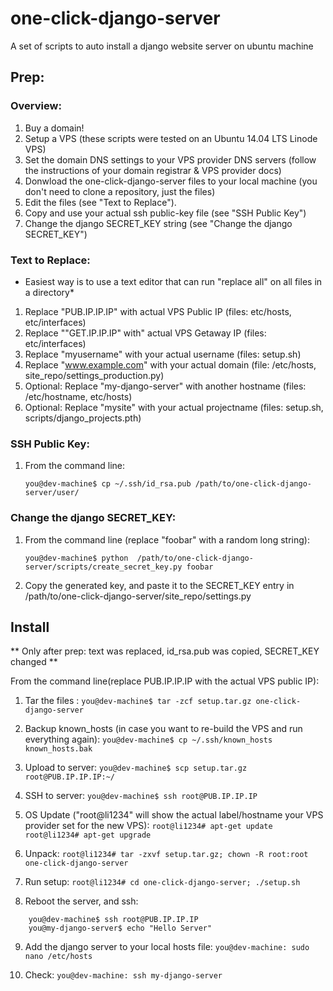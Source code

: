 # one-click-django-server
A set of scripts to auto install a django website server on ubuntu machine



## Prep:

### Overview:
1. Buy a domain!
2. Setup a VPS (these scripts were tested on an Ubuntu 14.04 LTS Linode VPS)
3. Set the domain DNS settings to your VPS provider DNS servers (follow the instructions of your domain registrar & VPS provider docs)
4. Donwload the one-click-django-server files to your local machine (you don't need to clone a repository, just the files)
5. Edit the files (see "Text to Replace"). 
6. Copy and use your actual ssh public-key file (see "SSH Public Key")
7. Change the django SECRET_KEY string (see "Change the django SECRET_KEY")


### Text to Replace:
* Easiest way is to use a text editor that can run "replace all" on all files in a directory*

1. Replace "PUB.IP.IP.IP" with actual VPS Public IP (files: etc/hosts, etc/interfaces)
2. Replace ""GET.IP.IP.IP" with" actual VPS Getaway IP (files: etc/interfaces)
3. Replace "myusername" with your actual username (files: setup.sh)
4. Replace "www.example.com" with your actual domain (file: /etc/hosts, site_repo/settings_production.py)
5. Optional: Replace "my-django-server" with another hostname (files: /etc/hostname, etc/hosts)
6. Optional: Replace "mysite" with your actual projectname (files: setup.sh, scripts/django_projects.pth)


### SSH Public Key:

1. From the command line:

    `you@dev-machine$ cp ~/.ssh/id_rsa.pub /path/to/one-click-django-server/user/`


### Change the django SECRET_KEY:

1. From the command line (replace "foobar" with a random long string):

    `you@dev-machine$ python  /path/to/one-click-django-server/scripts/create_secret_key.py foobar`
    
2. Copy the generated key, and paste it to the SECRET_KEY entry in /path/to/one-click-django-server/site_repo/settings.py
    


## Install
** Only after prep: text was replaced, id_rsa.pub was copied, SECRET_KEY changed **

From the command line(replace PUB.IP.IP.IP with the actual VPS public IP):

1. Tar the files :
    `you@dev-machine$ tar -zcf setup.tar.gz one-click-django-server`
    
2. Backup known_hosts (in case you want to re-build the VPS and run everything again):
    `you@dev-machine$ cp ~/.ssh/known_hosts known_hosts.bak`
    
3. Upload to server: 
    `you@dev-machine$ scp setup.tar.gz root@PUB.IP.IP.IP:~/`
    
4. SSH to server:
    `you@dev-machine$ ssh root@PUB.IP.IP.IP`

5. OS Update ("root@li1234" will show the actual label/hostname your VPS provider set for the new VPS):
    `root@li1234# apt-get update`
    `root@li1234# apt-get upgrade`
        
6. Unpack:
    `root@li1234# tar -zxvf setup.tar.gz; chown -R root:root one-click-django-server`
    
7. Run setup:
    `root@li1234# cd one-click-django-server; ./setup.sh`
    
8. Reboot the server, and ssh:
```
    you@dev-machine$ ssh root@PUB.IP.IP.IP
    you@my-django-server$ echo "Hello Server"
```

9. Add the django server to your local hosts file:
    `you@dev-machine: sudo nano /etc/hosts`

10. Check: 
    `you@dev-machine: ssh my-django-server`